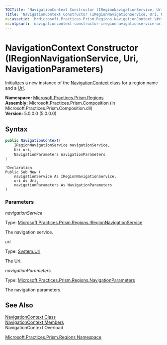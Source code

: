 ```yaml
---
TOCTitle: 'NavigationContext Constructor (IRegionNavigationService, Uri, NavigationParameters)'
Title: 'NavigationContext Constructor (IRegionNavigationService, Uri, NavigationParameters) (Microsoft.Practices.Prism.Regions)'
ms:assetid: 'M:Microsoft.Practices.Prism.Regions.NavigationContext.\#ctor(Microsoft.Practices.Prism.Regions.IRegionNavigationService,System.Uri,Microsoft.Practices.Prism.Regions.NavigationParameters)'
ms:mtpsurl: 'navigationcontext-constructor-iregionnavigationservice-uri-mspp-regions.md'
---
```


# NavigationContext Constructor (IRegionNavigationService, Uri, NavigationParameters)

Initializes a new instance of the [NavigationContext](/patterns-practices/reference/navigationcontext-class-mspp-regions) class for a region name and a [Uri](/patterns-practices/reference/navigationcontext-uri-property-mspp-regions).

**Namespace:** [Microsoft.Practices.Prism.Regions](/patterns-practices/reference/mspp-regions-namespace)  
**Assembly:** Microsoft.Practices.Prism.Composition (in Microsoft.Practices.Prism.Composition.dll)  
**Version:** 5.0.0.0 (5.0.0.0)

## Syntax

```C#
public NavigationContext(
	IRegionNavigationService navigationService,
	Uri uri,
	NavigationParameters navigationParameters
)
```

```VB
'Declaration
Public Sub New ( 
	navigationService As IRegionNavigationService,
	uri As Uri,
	navigationParameters As NavigationParameters
)
```

### Parameters

*navigationService*  

Type: [Microsoft.Practices.Prism.Regions.IRegionNavigationService](/patterns-practices/reference/iregionnavigationservice-interface-mspp-regions)

The navigation service.

*uri*  

Type: [System.Uri](http://msdn.microsoft.com/en-us/library/txt7706a)

The Uri.

*navigationParameters*  

Type: [Microsoft.Practices.Prism.Regions.NavigationParameters](/patterns-practices/reference/navigationparameters-class-mspp-regions)

The navigation parameters.

## See Also

[NavigationContext Class](/patterns-practices/reference/navigationcontext-class-mspp-regions)  
[NavigationContext Members](/patterns-practices/reference/navigationcontext-members-mspp-regions)  
NavigationContext Overload

[Microsoft.Practices.Prism.Regions Namespace](/patterns-practices/reference/mspp-regions-namespace)  